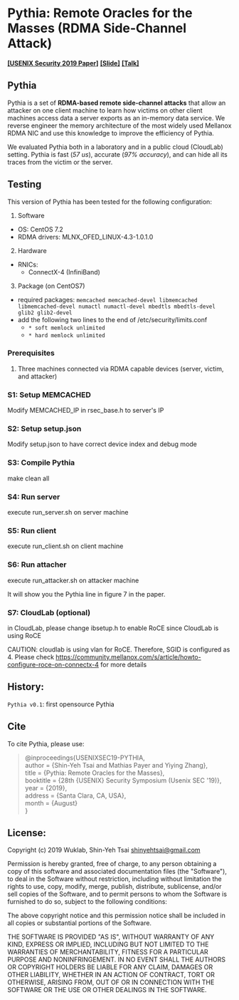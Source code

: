 # Pythia: Remote Oracles for the Masses (RDMA Side-Channel Attack)

[__[USENIX Security 2019 Paper]__](https://www.usenix.org/system/files/sec19-tsai.pdf)
[__[Slide]__](./Documentation/Shin-Yeh-RDMASecurity-081519-UsenixSecurity.pdf)
[__[Talk]__](https://www.usenix.org/conference/usenixsecurity19/presentation/tsai)

## Pythia

Pythia is a set of __RDMA-based remote side-channel attacks__ that allow an attacker on one client machine to learn how victims on other client machines access data a server exports as an in-memory data service.  We reverse engineer the memory architecture of the most widely used Mellanox RDMA NIC and use this knowledge to improve the efficiency of Pythia. 

We evaluated Pythia both in a laboratory and in a public cloud (CloudLab) setting. Pythia is fast (_57 us_), accurate (_97% accuracy_), and can hide all its traces from the victim or the server.

## Testing

This version of Pythia has been tested for the following configuration:

1. Software
  * OS: CentOS 7.2 
  * RDMA drivers: MLNX_OFED_LINUX-4.3-1.0.1.0
2. Hardware
  * RNICs:
    * ConnectX-4 (InfiniBand)
3. Package (on CentOS7)
  * required packages: `memcached memcached-devel libmemcached libmemcached-devel numactl numactl-devel mbedtls mbedtls-devel glib2 glib2-devel `
  * add the following two lines to the end of /etc/security/limits.conf
    * `* soft memlock unlimited`
    * `* hard memlock unlimited`

### Prerequisites
1. Three machines connected via RDMA capable devices (server, victim, and attacker)

### S1: Setup MEMCACHED
Modify MEMCACHED_IP in rsec_base.h to server's IP

### S2: Setup setup.json
Modify setup.json to have correct device index and debug mode

### S3: Compile Pythia
make clean all

### S4: Run server
execute run_server.sh on server machine

### S5: Run client
execute run_client.sh on client machine

### S6: Run attacher
execute run_attacker.sh on attacker machine

It will show you the Pythia line in figure 7 in the paper.

### S7: CloudLab (optional)
in CloudLab, please change ibsetup.h to enable RoCE since CloudLab is using RoCE

CAUTION: cloudlab is using vlan for RoCE. Therefore, SGID is configured as 4. Please check https://community.mellanox.com/s/article/howto-configure-roce-on-connectx-4 for more details

## History:
`Pythia v0.1`: first opensource Pythia

## Cite

To cite Pythia, please use:

>\@inproceedings{USENIXSEC19-PYTHIA,  
> author = {Shin-Yeh Tsai and Mathias Payer and Yiying Zhang},  
> title = {Pythia: Remote Oracles for the Masses},  
> booktitle = {28th {USENIX} Security Symposium (Usenix SEC '19)},  
> year = {2019},  
> address = {Santa Clara, CA, USA},  
> month = {August}  
>}

## License:
Copyright (c) 2019 Wuklab, Shin-Yeh Tsai <shinyehtsai@gmail.com>

Permission is hereby granted, free of charge, to any person obtaining a copy
of this software and associated documentation files (the "Software"), to deal
in the Software without restriction, including without limitation the rights
to use, copy, modify, merge, publish, distribute, sublicense, and/or sell
copies of the Software, and to permit persons to whom the Software is
furnished to do so, subject to the following conditions:

The above copyright notice and this permission notice shall be included in all
copies or substantial portions of the Software.

THE SOFTWARE IS PROVIDED "AS IS", WITHOUT WARRANTY OF ANY KIND, EXPRESS OR
IMPLIED, INCLUDING BUT NOT LIMITED TO THE WARRANTIES OF MERCHANTABILITY,
FITNESS FOR A PARTICULAR PURPOSE AND NONINFRINGEMENT. IN NO EVENT SHALL THE
AUTHORS OR COPYRIGHT HOLDERS BE LIABLE FOR ANY CLAIM, DAMAGES OR OTHER
LIABILITY, WHETHER IN AN ACTION OF CONTRACT, TORT OR OTHERWISE, ARISING FROM,
OUT OF OR IN CONNECTION WITH THE SOFTWARE OR THE USE OR OTHER DEALINGS IN THE
SOFTWARE.
